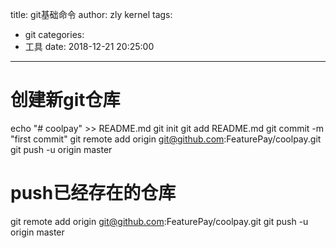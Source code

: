 title: git基础命令
author: zly kernel
tags:
  - git
categories:
  - 工具
date: 2018-12-21 20:25:00
---
# 创建新git仓库
echo "# coolpay" >> README.md
git init
git add README.md
git commit -m "first commit"
git remote add origin git@github.com:FeaturePay/coolpay.git
git push -u origin master
# push已经存在的仓库
git remote add origin git@github.com:FeaturePay/coolpay.git
git push -u origin master